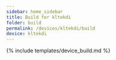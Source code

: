 ```yaml
---
sidebar: home_sidebar
title: Build for kltekdi
folder: build
permalink: /devices/kltekdi/build
device: kltekdi
---
```

{% include templates/device_build.md %}
